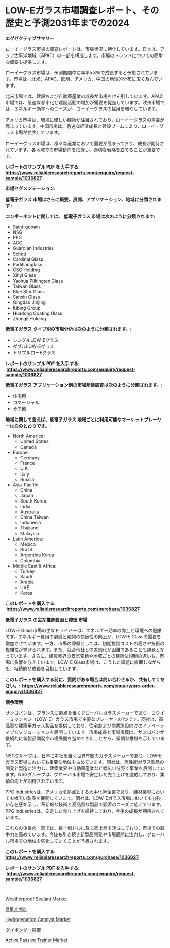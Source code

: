 <p><h1>LOW-Eガラス市場調査レポート、その歴史と予測2031年までの2024</h1></p><p><strong>エグゼクティブサマリー</strong></p>
<p><p>ローイーグラス市場の調査レポートは、市場状況に特化しています。日本は、アジア太平洋地域（APAC）の一部を構成します。市場のトレンドについての簡単な概要も提供します。</p><p>ローイーグラス市場は、予測期間中に年率5.8％で成長すると予想されています。市場は、北米、APAC、欧州、アメリカ、中国の地理的分布に広く及んでいます。</p><p>北米市場では、建設および自動車産業の成長が市場をけん引しています。APAC市場では、急速な都市化と建設活動の増加が需要を促進しています。欧州市場では、エネルギー効率へのニーズが、ローイーグラスの採用を増やしています。</p><p>アメリカ市場は、環境に優しい建築が注目されており、ローイーグラスの需要が高まっています。中国市場は、急速な経済成長と建設ブームにより、ローイーグラス市場が拡大しています。</p><p>ローイーグラス市場は、様々な産業において需要が高まっており、成長が期待されています。各地域での市場動向を把握し、適切な戦略を立てることが重要です。</p></p>
<p><strong>レポートのサンプル PDF を入手する: <a href="https://www.reliableresearchreports.com/enquiry/request-sample/1036827">https://www.reliableresearchreports.com/enquiry/request-sample/1036827</a></strong></p>
<p><strong>市場セグメンテーション:</strong></p>
<p><strong> 低電子ガラス 市場はさらに概要、展開、アプリケーション、地域に分類されます :</strong></p>
<p><strong>コンポーネントに関しては、 低電子ガラス 市場は次のように分類されます: &nbsp;</strong></p>
<p><ul><li>Saint-gobain</li><li>NSG</li><li>PPG</li><li>AGC</li><li>Guardian Industries</li><li>Schott</li><li>Cardinal Glass</li><li>Padihamglass</li><li>CSG Holding</li><li>Xinyi Glass</li><li>Yaohua Pilkington Glass</li><li>Taiwan Glass</li><li>Blue Star Glass</li><li>Sanxin Glass</li><li>Qingdao Jinjing</li><li>Kibing Group</li><li>Huadong Coating Glass</li><li>Zhongli Holding</li></ul></p>
<p><strong> 低電子ガラス タイプ別の市場分析は次のように分類されます。:</strong></p>
<p><ul><li>シングルLOW-Eグラス</li><li>ダブルLOW-Eグラス</li><li>トリプルローEグラス</li></ul></p>
<p><strong>レポートのサンプル PDF を入手する: &nbsp;<a href="https://www.reliableresearchreports.com/enquiry/request-sample/1036827">https://www.reliableresearchreports.com/enquiry/request-sample/1036827</a></strong></p>
<p><strong> 低電子ガラス アプリケーション別の市場産業調査は次のように分類されます。:</strong></p>
<p><ul><li>住宅用</li><li>コマーシャル</li><li>その他</li></ul></p>
<p><strong>地域に関して言えば、低電子ガラス 地域ごとに利用可能なマーケットプレーヤーは次のとおりです。:</strong></p>
<p><ul>
    <li>
        North America:
        <ul>
            <li>United States</li>
            <li>Canada</li>
        </ul>
    </li>
    <li>
        Europe:
        <ul>
            <li>Germany</li>
            <li>France</li>
            <li>U.K.</li>
            <li>Italy</li>
            <li>Russia</li>
        </ul>
    </li>
    <li>
        Asia-Pacific:
        <ul>
            <li>China</li>
            <li>Japan</li>
            <li>South Korea</li>
            <li>India</li>
            <li>Australia</li>
            <li>China Taiwan</li>
            <li>Indonesia</li>
            <li>Thailand</li>
            <li>Malaysia</li>
        </ul>
    </li>
    <li>
        Latin America:
        <ul>
            <li>Mexico</li>
            <li>Brazil</li>
            <li>Argentina Korea</li>
            <li>Colombia</li>
        </ul>
    </li>
    <li>
        Middle East & Africa:
        <ul>
            <li>Turkey</li>
            <li>Saudi</li>
            <li>Arabia</li>
            <li>UAE</li>
            <li>Korea</li>
        </ul>
    </li>
    </ul></p>
<p><strong>このレポートを購入する: &nbsp;<a href="https://www.reliableresearchreports.com/purchase/1036827">https://www.reliableresearchreports.com/purchase/1036827</a></strong></p>
<p><strong>低電子ガラス の主な推進要因と障壁 市場</strong></p>
<p><p>LOW-E Glass市場の主なドライバーは、エネルギー効率の向上と環境への配慮です。エネルギー費用の削減と建物の快適性の向上が、LOW-E Glassの需要を増加させています。一方、市場の障壁としては、初期投資コストの高さや技術の複雑性が挙げられます。また、競合他社との差別化が困難であることも課題となっています。さらに、建設業界の景気変動や地域ごとの建築法規制の違いも、市場に影響を与えています。LOW-E Glass市場は、こうした課題に直面しながらも、持続的な成長を目指しています。</p></p>
<p><strong>このレポートを購入する前に、質問がある場合は問い合わせるか、共有してください。:&nbsp; <a href="https://www.reliableresearchreports.com/enquiry/pre-order-enquiry/1036827">https://www.reliableresearchreports.com/enquiry/pre-order-enquiry/1036827</a></strong></p>
<p><strong>競争環境</strong></p>
<p><p>サンゴバンは、フランスに拠点を置くグローバルガラスメーカーであり、ロウイーミッション（LOW-E）ガラス市場で主要なプレーヤーの1つです。同社は、高品質な建築用ガラス製品を提供しており、住宅および商業施設向けのイノベーティブなソリューションを展開しています。市場成長と市場規模は、サンゴバンが継続的に新製品開発や市場展開を進めてきたことから、堅調な推移を示しています。</p><p>NSGグループは、日本に本社を置く世界有数のガラスメーカーであり、LOW-Eガラス市場においても重要な地位を占めています。同社は、高性能ガラス製品の開発と製造に注力し、建築業界や自動車産業など幅広い分野で事業を展開しています。NSGグループは、グローバル市場で安定した売り上げを達成しており、業績の向上が期待されています。</p><p>PPG Industriesは、アメリカを拠点とする大手化学企業であり、建材業界においても幅広い製品を展開しています。同社は、LOW-Eガラス市場においても力強い存在感を示し、革新的な技術と高品質な製品で顧客のニーズに応えています。PPG Industriesは、安定した売り上げを維持しており、今後の成長が期待されています。</p><p>これらの企業の一部では、数十億ドルに及ぶ売上高を達成しており、市場での競争力を高めています。今後も引き続き新製品開発や市場展開に注力し、グローバル市場での地位を強化していくことが予想されます。</p></p>
<p><strong>このレポートを購入する: &nbsp; <a href="https://www.reliableresearchreports.com/purchase/1036827">https://www.reliableresearchreports.com/purchase/1036827</a></strong></p>
<p><strong>レポートのサンプル PDF を入手する: &nbsp;<a href="https://www.reliableresearchreports.com/enquiry/request-sample/1036827">https://www.reliableresearchreports.com/enquiry/request-sample/1036827</a></strong><strong></strong></p>
<p>&nbsp;</p>
<p><p><a href="https://github.com/globismark/Market-Research-Report-List-2/blob/main/weatherproof-sealant-market.md">Weatherproof Sealant Market</a></p><p><a href="https://github.com/vsoq0zknh59/Market-Research-Report-List-1/blob/main/4377232189681.md">알로에 베라</a></p><p><a href="https://github.com/bobicer/Market-Research-Report-List-2/blob/main/hydrogenation-catalyst-market.md">Hydrogenation Catalyst Market</a></p><p><a href="https://github.com/lababdou/Market-Research-Report-List-2/blob/main/8815021189805.md">ダイボンダー装置</a></p><p><a href="https://view.publitas.com/reportprime-1/active-passive-trainer-market-analysis-and-market-size-global-industry-overview-market-segmentation-and-forecast-2023-to-2030/">Active Passive Trainer Market</a></p></p>